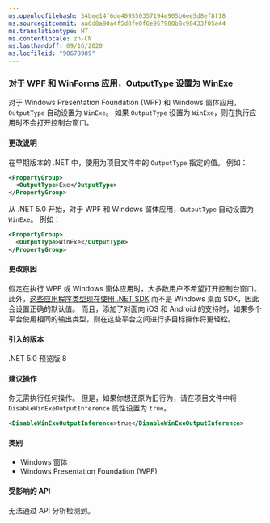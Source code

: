 ```yaml
---
ms.openlocfilehash: 54bee14f6de409550357194e905b6ee5d8ef8f18
ms.sourcegitcommit: aa6d8a90a4f5d8fe0f6e967980b8c98433f05a44
ms.translationtype: HT
ms.contentlocale: zh-CN
ms.lasthandoff: 09/16/2020
ms.locfileid: "90678989"
---
```

### <a name="outputtype-set-to-winexe-for-wpf-and-winforms-apps"></a>对于 WPF 和 WinForms 应用，OutputType 设置为 WinExe

对于 Windows Presentation Foundation (WPF) 和 Windows 窗体应用，`OutputType` 自动设置为 `WinExe`。 如果 `OutputType` 设置为 `WinExe`，则在执行应用时不会打开控制台窗口。

#### <a name="change-description"></a>更改说明

在早期版本的 .NET 中，使用为项目文件中的 `OutputType` 指定的值。 例如：

```xml
<PropertyGroup>
  <OutputType>Exe</OutputType>
</PropertyGroup>
```

从 .NET 5.0 开始，对于 WPF 和 Windows 窗体应用，`OutputType` 自动设置为 `WinExe`。 例如：

```xml
<PropertyGroup>
  <OutputType>WinExe</OutputType>
</PropertyGroup>
```

#### <a name="reason-for-change"></a>更改原因

假定在执行 WPF 或 Windows 窗体应用时，大多数用户不希望打开控制台窗口。 此外，[这些应用程序类型现在使用 .NET SDK](../../../../docs/core/compatibility/wpf.md#winforms-and-wpf-apps-use-microsoftnetsdk) 而不是 Windows 桌面 SDK，因此会设置正确的默认值。 而且，添加了对面向 iOS 和 Android 的支持时，如果多个平台使用相同的输出类型，则在这些平台之间进行多目标操作将更轻松。

#### <a name="version-introduced"></a>引入的版本

.NET 5.0 预览版 8

#### <a name="recommended-action"></a>建议操作

你无需执行任何操作。 但是，如果你想还原为旧行为，请在项目文件中将 `DisableWinExeOutputInference` 属性设置为 `true`。

```xml
<DisableWinExeOutputInference>true</DisableWinExeOutputInference>
```

#### <a name="category"></a>类别

- Windows 窗体
- Windows Presentation Foundation (WPF)

#### <a name="affected-apis"></a>受影响的 API

无法通过 API 分析检测到。

<!-- 

#### Affected APIs

Not detectable via API analysis.

-->
